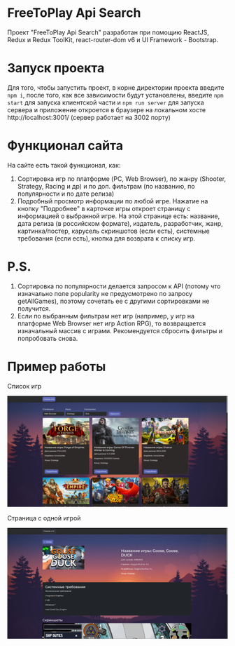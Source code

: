 # FreeToPlay Api Search

Проект "FreeToPlay Api Search" разработан при помощию ReactJS, Redux и Redux ToolKit, react-router-dom v6 и UI Framework - Bootstrap.

# Запуск проекта

Для того, чтобы запустить проект, в корне директории проекта введите `npm i`, после того, как все зависимости будут установлены, введите `npm start` для запуска клиентской части и `npm run server` для запуска сервера и приложение откроется в браузере на локальном хосте http://localhost:3001/ (сервер работает на 3002 порту)

# Функционал сайта

На сайте есть такой функционал, как:

1. Сортировка игр по платформе (PC, Web Browser), по жанру (Shooter, Strategy, Racing и др) и по доп. фильтрам (по названию, по популярности и по дате релиза)
2. Подробный просмотр информации по любой игре. Нажатие на кнопку "Подробнее" в карточке игры откроет страницу с информацией о выбранной игре. На этой странице есть:
   название, дата релиза (в российском формате), издатель, разработчик, жанр, картинка/постер, карусель скриншотов (если есть), системные требования (если есть), кнопка для возврата к списку игр.

# P.S.

1. Сортировка по популярности делается запросом к API (потому что изначально поле popularity не предусмотрено по запросу getAllGames), поэтому сочетать ее с другими сортировками не получится.
2. Если по выбранным фильтрам нет игр (например, у игр на платформе Web Browser нет игр Action RPG), то возвращается изначальный массив с играми. Рекомендуется сбросить фильтры и попробовать снова.

# Пример работы

Список игр

![img](/public/screen.png)

Страница с одной игрой

![img](/public/screen_one.png)
